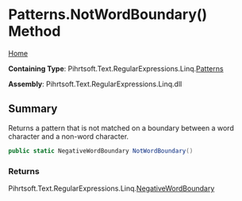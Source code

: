 # Patterns\.NotWordBoundary\(\) Method

[Home](../../../../../../README.md)

**Containing Type**: Pihrtsoft\.Text\.RegularExpressions\.Linq\.[Patterns](../README.md)

**Assembly**: Pihrtsoft\.Text\.RegularExpressions\.Linq\.dll

## Summary

Returns a pattern that is not matched on a boundary between a word character and a non\-word character\.

```csharp
public static NegativeWordBoundary NotWordBoundary()
```

### Returns

Pihrtsoft\.Text\.RegularExpressions\.Linq\.[NegativeWordBoundary](../../NegativeWordBoundary/README.md)

